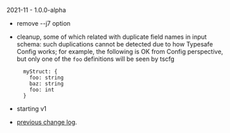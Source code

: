 2021-11 - 1.0.0-alpha

- remove --j7 option
- cleanup, some of which related with duplicate field names in input schema:
  such duplications cannot be detected due to how Typesafe Config works;
  for example, the following is OK from Config perspective, but only
  one of the `foo` definitions will be seen by tscfg

        myStruct: {
          foo: string
          baz: string
          foo: int
        }

- starting v1
- [previous change log](v0/ChangeLog0).
